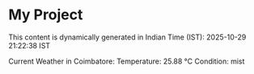 # My Project

This content is dynamically generated in Indian Time (IST): 2025-10-29 21:22:38 IST


Current Weather in Coimbatore:
Temperature: 25.88 °C
Condition: mist
